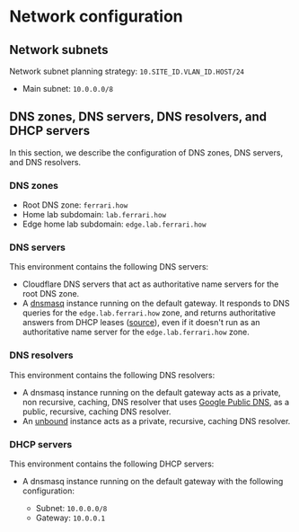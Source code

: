 # Network configuration

## Network subnets

Network subnet planning strategy: `10.SITE_ID.VLAN_ID.HOST/24`

- Main subnet: `10.0.0.0/8`

## DNS zones, DNS servers, DNS resolvers, and DHCP servers

In this section, we describe the configuration of DNS zones, DNS servers, and
DNS resolvers.

### DNS zones

- Root DNS zone: `ferrari.how`
- Home lab subdomain: `lab.ferrari.how`
- Edge home lab subdomain: `edge.lab.ferrari.how`

### DNS servers

This environment contains the following DNS servers:

- Cloudflare DNS servers that act as authoritative name servers for the root DNS
  zone.
- A [dnsmasq](https://thekelleys.org.uk/dnsmasq/doc.html) instance running on
  the default gateway. It responds to DNS queries for the
  `edge.lab.ferrari.how` zone, and returns authoritative answers from DHCP
  leases
  ([source](https://lists.thekelleys.org.uk/pipermail/dnsmasq-discuss/2008q4/002670.html)),
  even if it doesn't run as an authoritative name server for the
  `edge.lab.ferrari.how` zone.

### DNS resolvers

This environment contains the following DNS resolvers:

- A dnsmasq instance running on the default gateway acts as a private, non
  recursive, caching, DNS resolver that uses
  [Google Public DNS](https://developers.google.com/speed/public-dns), as a
  public, recursive, caching DNS resolver.
- An [unbound](https://nlnetlabs.nl/projects/unbound/about/) instance acts as a
  private, recursive, caching DNS resolver.

### DHCP servers

This environment contains the following DHCP servers:

- A dnsmasq instance running on the default gateway with the following configuration:

  - Subnet: `10.0.0.0/8`
  - Gateway: `10.0.0.1`
